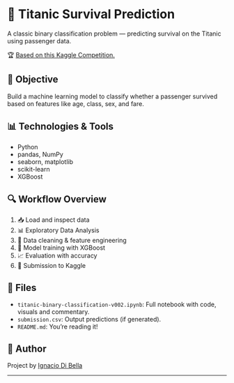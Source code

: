 # 🚢 Titanic Survival Prediction

A classic binary classification problem — predicting survival on the Titanic using passenger data.

🏆 [Based on this Kaggle Competition.](https://www.kaggle.com/competitions/titanic)

## 🎯 Objective

Build a machine learning model to classify whether a passenger survived based on features like age, class, sex, and fare.

## 📊 Technologies & Tools

- Python
- pandas, NumPy
- seaborn, matplotlib
- scikit-learn
- XGBoost

## 🔍 Workflow Overview

1. 📥 Load and inspect data
2. 📊 Exploratory Data Analysis
3. 🧹 Data cleaning & feature engineering
4. 🤖 Model training with XGBoost
5. 📈 Evaluation with accuracy
6. 📩 Submission to Kaggle

## 📁 Files

- `titanic-binary-classification-v002.ipynb`: Full notebook with code, visuals and commentary.
- `submission.csv`: Output predictions (if generated).
- `README.md`: You’re reading it!

## 🧠 Author

Project by [Ignacio Di Bella](https://www.kaggle.com/ignaciodibella)

---
